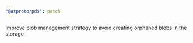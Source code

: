 ```yaml
---
"@atproto/pds": patch
---
```


Improve blob management strategy to avoid creating orphaned blobs in the storage

